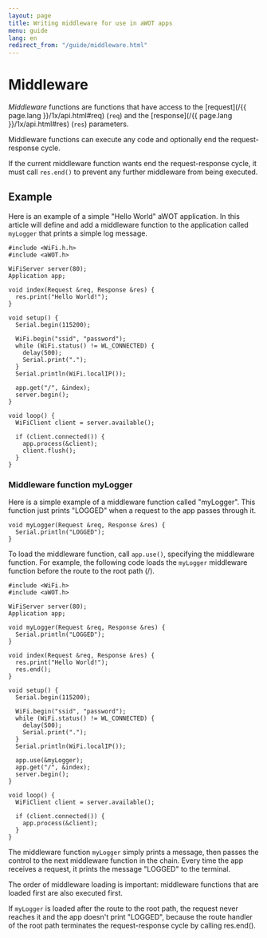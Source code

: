 ```yaml
---
layout: page
title: Writing middleware for use in aWOT apps
menu: guide
lang: en
redirect_from: "/guide/middleware.html"
---
```

# Middleware

_Middleware_ functions are functions that have access to the [request](/{{ page.lang }}/1x/api.html#req)  (`req`) and the [response](/{{ page.lang }}/1x/api.html#res) (`res`) parameters.

Middleware functions can execute any code and optionally end the request-response cycle.

If the current middleware function wants end the request-response cycle, it must call `res.end()` to prevent any further middleware from being executed.
<h2>Example</h2>

Here is an example of a simple "Hello World" aWOT application.
In this article will define and add a middleware function to the application called `myLogger` that prints a simple log message.

```arduino
#include <WiFi.h.h>
#include <aWOT.h>
  
WiFiServer server(80);
Application app;
  
void index(Request &req, Response &res) {
  res.print("Hello World!");
}
  
void setup() {
  Serial.begin(115200);
  
  WiFi.begin("ssid", "password");
  while (WiFi.status() != WL_CONNECTED) {
    delay(500);
    Serial.print(".");
  }
  Serial.println(WiFi.localIP());

  app.get("/", &index);
  server.begin();
}
  
void loop() {  
  WiFiClient client = server.available();
  
  if (client.connected()) {
    app.process(&client);
    client.flush();
  }
}
```

<h3>Middleware function myLogger</h3>
Here is a simple example of a middleware function called "myLogger". This function just prints "LOGGED" when a request to the app passes through it.

```arduino
void myLogger(Request &req, Response &res) {
  Serial.println("LOGGED");
}
```

To load the middleware function, call `app.use()`, specifying the middleware function.
For example, the following code loads the `myLogger` middleware function before the route to the root path (/).

```arduino
#include <WiFi.h>
#include <aWOT.h>
  
WiFiServer server(80);
Application app;

void myLogger(Request &req, Response &res) {
  Serial.println("LOGGED");
}
  
void index(Request &req, Response &res) {
  res.print("Hello World!");
  res.end();
}
  
void setup() {
  Serial.begin(115200);
  
  WiFi.begin("ssid", "password");
  while (WiFi.status() != WL_CONNECTED) {
    delay(500);
    Serial.print(".");
  }
  Serial.println(WiFi.localIP());

  app.use(&myLogger);
  app.get("/", &index);
  server.begin();
}
  
void loop() {  
  WiFiClient client = server.available();
  
  if (client.connected()) {
    app.process(&client);
  }
}
```
The middleware function `myLogger` simply prints a message, then passes the control to the next middleware function in the chain. Every time the app receives a request, it prints the message "LOGGED" to the terminal.

The order of middleware loading is important: middleware functions that are loaded first are also executed first.

If `myLogger` is loaded after the route to the root path, the request never reaches it and the app doesn't print "LOGGED", because the route handler of the root path terminates the request-response cycle by calling res.end().

